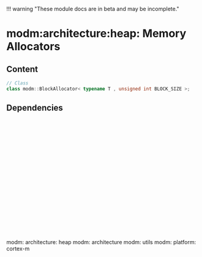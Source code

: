 !!! warning "These module docs are in beta and may be incomplete."

# modm:architecture:heap: Memory Allocators



## Content

```cpp
// Class
class modm::BlockAllocator< typename T , unsigned int BLOCK_SIZE >;
```
## Dependencies

<?xml version="1.0" encoding="UTF-8" standalone="no"?>
<!DOCTYPE svg PUBLIC "-//W3C//DTD SVG 1.1//EN"
 "http://www.w3.org/Graphics/SVG/1.1/DTD/svg11.dtd">
<!-- Generated by graphviz version 2.40.1 (20161225.0304)
 -->
<!-- Title: modm:architecture:heap Pages: 1 -->
<svg width="162pt" height="224pt"
 viewBox="0.00 0.00 162.00 224.00" xmlns="http://www.w3.org/2000/svg" xmlns:xlink="http://www.w3.org/1999/xlink">
<g id="graph0" class="graph" transform="scale(1 1) rotate(0) translate(4 220)">
<title>modm:architecture:heap</title>
<polygon fill="#ffffff" stroke="transparent" points="-4,4 -4,-220 158,-220 158,4 -4,4"/>
<!-- modm_architecture_heap -->
<g id="node1" class="node">
<title>modm_architecture_heap</title>
<polygon fill="#d3d3d3" stroke="#000000" stroke-width="2" points="125,-142 41,-142 41,-89 125,-89 125,-142"/>
<text text-anchor="middle" x="83" y="-126.8" font-family="Times,serif" font-size="14.00" fill="#000000">modm:</text>
<text text-anchor="middle" x="83" y="-111.8" font-family="Times,serif" font-size="14.00" fill="#000000">architecture:</text>
<text text-anchor="middle" x="83" y="-96.8" font-family="Times,serif" font-size="14.00" fill="#000000">heap</text>
</g>
<!-- modm_architecture -->
<g id="node2" class="node">
<title>modm_architecture</title>
<g id="a_node2"><a xlink:href="../modm-architecture" xlink:title="modm:&#10;architecture">
<polygon fill="#d3d3d3" stroke="#000000" points="80,-216 0,-216 0,-178 80,-178 80,-216"/>
<text text-anchor="middle" x="40" y="-200.8" font-family="Times,serif" font-size="14.00" fill="#000000">modm:</text>
<text text-anchor="middle" x="40" y="-185.8" font-family="Times,serif" font-size="14.00" fill="#000000">architecture</text>
</a>
</g>
</g>
<!-- modm_architecture_heap&#45;&gt;modm_architecture -->
<g id="edge1" class="edge">
<title>modm_architecture_heap&#45;&gt;modm_architecture</title>
<path fill="none" stroke="#000000" d="M68.9202,-142.1861C64.4234,-150.7092 59.4329,-160.1679 54.8811,-168.7952"/>
<polygon fill="#000000" stroke="#000000" points="51.729,-167.2692 50.1581,-177.7469 57.9201,-170.5357 51.729,-167.2692"/>
</g>
<!-- modm_utils -->
<g id="node3" class="node">
<title>modm_utils</title>
<g id="a_node3"><a xlink:href="../modm-utils" xlink:title="modm:&#10;utils">
<polygon fill="#d3d3d3" stroke="#000000" points="154,-216 98,-216 98,-178 154,-178 154,-216"/>
<text text-anchor="middle" x="126" y="-200.8" font-family="Times,serif" font-size="14.00" fill="#000000">modm:</text>
<text text-anchor="middle" x="126" y="-185.8" font-family="Times,serif" font-size="14.00" fill="#000000">utils</text>
</a>
</g>
</g>
<!-- modm_architecture_heap&#45;&gt;modm_utils -->
<g id="edge2" class="edge">
<title>modm_architecture_heap&#45;&gt;modm_utils</title>
<path fill="none" stroke="#000000" d="M97.0798,-142.1861C101.5766,-150.7092 106.5671,-160.1679 111.1189,-168.7952"/>
<polygon fill="#000000" stroke="#000000" points="108.0799,-170.5357 115.8419,-177.7469 114.271,-167.2692 108.0799,-170.5357"/>
</g>
<!-- modm_platform_cortex_m -->
<g id="node4" class="node">
<title>modm_platform_cortex_m</title>
<g id="a_node4"><a xlink:href="../modm-platform-cortex-m" xlink:title="modm:&#10;platform:&#10;cortex&#45;m">
<polygon fill="#d3d3d3" stroke="#000000" points="117,-53 49,-53 49,0 117,0 117,-53"/>
<text text-anchor="middle" x="83" y="-37.8" font-family="Times,serif" font-size="14.00" fill="#000000">modm:</text>
<text text-anchor="middle" x="83" y="-22.8" font-family="Times,serif" font-size="14.00" fill="#000000">platform:</text>
<text text-anchor="middle" x="83" y="-7.8" font-family="Times,serif" font-size="14.00" fill="#000000">cortex&#45;m</text>
</a>
</g>
</g>
<!-- modm_platform_cortex_m&#45;&gt;modm_architecture_heap -->
<g id="edge3" class="edge">
<title>modm_platform_cortex_m&#45;&gt;modm_architecture_heap</title>
<path fill="none" stroke="#000000" d="M83,-53.2029C83,-61.2113 83,-70.1403 83,-78.6802"/>
<polygon fill="#000000" stroke="#000000" points="79.5001,-78.8159 83,-88.8159 86.5001,-78.8159 79.5001,-78.8159"/>
</g>
</g>
</svg>

